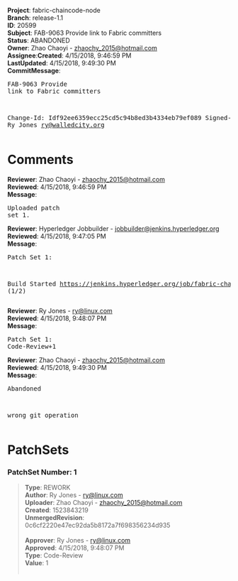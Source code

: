 <strong>Project</strong>: fabric-chaincode-node</br><strong>Branch</strong>: release-1.1<br><strong>ID</strong>: 20599<br><strong>Subject</strong>: FAB-9063 Provide link to Fabric committers<br><strong>Status</strong>: ABANDONED<br><strong>Owner</strong>: Zhao Chaoyi - zhaochy_2015@hotmail.com<br><strong>Assignee</strong>:<strong>Created</strong>: 4/15/2018, 9:46:59 PM<br><strong>LastUpdated</strong>: 4/15/2018, 9:49:30 PM<br><strong>CommitMessage</strong>:<br><pre>FAB-9063 Provide link to Fabric committers

Change-Id: Idf92ee6359ecc25cd5c94b8ed3b4334eb79ef089
Signed-off-by: Ry Jones <ry@walledcity.org>
</pre><h1>Comments</h1><strong>Reviewer</strong>: Zhao Chaoyi - zhaochy_2015@hotmail.com<br><strong>Reviewed</strong>: 4/15/2018, 9:46:59 PM<br><strong>Message</strong>: <pre>Uploaded patch set 1.</pre><strong>Reviewer</strong>: Hyperledger Jobbuilder - jobbuilder@jenkins.hyperledger.org<br><strong>Reviewed</strong>: 4/15/2018, 9:47:05 PM<br><strong>Message</strong>: <pre>Patch Set 1:

Build Started https://jenkins.hyperledger.org/job/fabric-chaincode-node-verify-s390x/128/ (1/2)</pre><strong>Reviewer</strong>: Ry Jones - ry@linux.com<br><strong>Reviewed</strong>: 4/15/2018, 9:48:07 PM<br><strong>Message</strong>: <pre>Patch Set 1: Code-Review+1</pre><strong>Reviewer</strong>: Zhao Chaoyi - zhaochy_2015@hotmail.com<br><strong>Reviewed</strong>: 4/15/2018, 9:49:30 PM<br><strong>Message</strong>: <pre>Abandoned

wrong git operation</pre><h1>PatchSets</h1><h3>PatchSet Number: 1</h3><blockquote><strong>Type</strong>: REWORK<br><strong>Author</strong>: Ry Jones - ry@linux.com<br><strong>Uploader</strong>: Zhao Chaoyi - zhaochy_2015@hotmail.com<br><strong>Created</strong>: 1523843219<br><strong>UnmergedRevision</strong>: 0c6cf2220e47ec92da5b8172a7f698356234d935<br><br><strong>Approver</strong>: Ry Jones - ry@linux.com<br><strong>Approved</strong>: 4/15/2018, 9:48:07 PM<br><strong>Type</strong>: Code-Review<br><strong>Value</strong>: 1<br><br></blockquote>